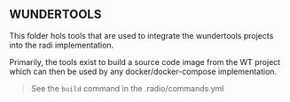 WUNDERTOOLS
-----------

This folder hols tools that are used to integrate the wundertools projects
into the radi implementation.

Primarily, the tools exist to build a source code image from the WT project
which can then be used by any docker/docker-compose implementation.


> See the `build` command in the .radio/commands.yml
    
    
